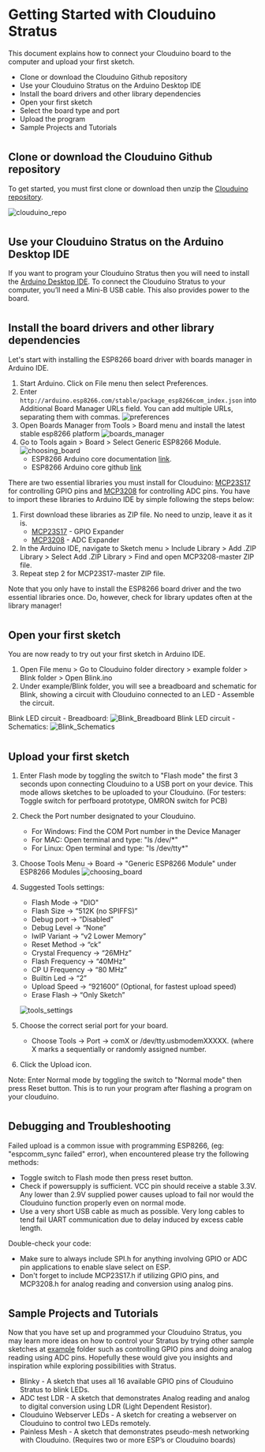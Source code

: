 # Getting Started with Clouduino Stratus #
This document explains how to connect your Clouduino board to the computer and upload your first sketch. 

- Clone or download the Clouduino Github repository 
- Use your Clouduino Stratus on the Arduino Desktop IDE
- Install the board drivers and other library dependencies
- Open your first sketch
- Select the board type and port
- Upload the program
- Sample Projects and Tutorials
#
## Clone or download the Clouduino Github repository ##
  To get started, you must first clone or download then unzip the [Clouduino repository](https://github.com/proudcloud/clouduino).
  
  ![clouduino_repo](/docs/images/github.png)
#
## Use your Clouduino Stratus on the Arduino Desktop IDE ##
If you want to program your Clouduino Stratus then you will need to install the [Arduino Desktop IDE](https://www.arduino.cc/en/Main/Software). To connect the Clouduino Stratus to your computer, you’ll need a Mini-B USB cable. This also provides power to the board. 
#
## Install the board drivers and other library dependencies ##

Let's start with installing the ESP8266 board driver with boards manager in Arduino IDE. 

1. Start Arduino. Click on File menu then select Preferences.
2. Enter `http://arduino.esp8266.com/stable/package_esp8266com_index.json` into Additional Board Manager URLs field. You can add multiple URLs, separating them with commas. 
    ![preferences](/docs/images/preferences.png)
3. Open Boards Manager from Tools > Board menu and install the latest stable esp8266 platform 
    ![boards_manager](/docs/images/boards_manager.png)
4. Go to Tools again >  Board > Select Generic ESP8266 Module.
    ![choosing_board](/docs/images/choosing_board.png)
    - ESP8266 Arduino core documentation [link](https://arduino-esp8266.readthedocs.io/en/2.4.2/).
    - ESP8266 Arduino core github [link](https://github.com/esp8266/Arduino)
 
There are two essential libraries you must install for Clouduino: [MCP23S17](https://github.com/n0mjs710/MCP23S17) for controlling GPIO pins and [MCP3208](https://github.com/labfruits/mcp3208) for controlling ADC pins. 
You have to import these libraries to Arduino IDE by simple following the steps below:

1. First download these libraries as ZIP file. No need to unzip, leave it as it is.
    - [MCP23S17](https://github.com/n0mjs710/MCP23S17)  - GPIO Expander
    - [MCP3208](https://github.com/labfruits/mcp3208)   - ADC Expander
2. In the Arduino IDE, navigate to Sketch menu > Include Library > Add .ZIP Library > Select Add .ZIP Library > Find and open MCP3208-master ZIP file.
3. Repeat step 2 for MCP23S17-master ZIP file.
   
Note that you only have to install the ESP8266 board driver and the two essential libraries once. Do, however, check for library updates often at the library manager!
#
## Open your first sketch ##
You are now ready to try out your first sketch in Arduino IDE.
 1.  Open File menu > Go to Clouduino folder directory > example folder > Blink folder > Open Blink.ino
 2.  Under example/Blink folder, you will see a breadboard and schematic for Blink, showing a circuit with Clouduino connected to an LED - Assemble the circuit.

Blink LED circuit - Breadboard:
    ![Blink_Breadboard](/example/Blink/Blink_fritzing_Breadboard.png)
Blink LED circuit - Schematics:
    ![Blink_Schematics](/example/Blink/Blink_fritzing_Schem.png)
#   
## Upload your first sketch 

1. Enter Flash mode by toggling the switch to "Flash mode" the first 3 seconds upon connecting Clouduino to a USB port on your device. This mode allows sketches to be uploaded to your Clouduino. (For testers: Toggle switch for perfboard prototype, OMRON switch for PCB)
2. Check the Port number designated to your Clouduino.
    - For Windows: Find the COM Port number in the Device Manager
    - For MAC: Open terminal and type: "ls /dev/*"
    - For Linux: Open terminal and type: "ls /dev/tty*"
3. Choose Tools Menu -> Board -> "Generic ESP8266 Module" under ESP8266 Modules
    ![choosing_board](/docs/images/choosing_board.png)
4. Suggested Tools settings:
    - Flash Mode -> "DIO"
    - Flash Size -> “512K (no SPIFFS)”
    - Debug port -> “Disabled” 
    - Debug Level -> “None”
    - IwIP Variant -> “v2 Lower Memory”
    - Reset Method -> “ck”
    - Crystal Frequency -> “26MHz”
    - Flash Frequency -> “40MHz”
    - CP U Frequency -> “80 MHz”
    - Builtin Led -> “2”
    - Upload Speed -> “921600” (Optional, for fastest upload speed)
    - Erase Flash -> “Only Sketch”

    ![tools_settings](/docs/images/tools_settings.png)
5. Choose the correct serial port for your board.
    - Choose Tools -> Port -> comX or /dev/tty.usbmodemXXXXX. (where X marks a sequentially or randomly assigned number.
6. Click the Upload icon.

Note: Enter Normal mode by toggling the switch to "Normal mode" then press Reset button.  This is to run your program after flashing a program on your clouduino.
#
##  Debugging and Troubleshooting ##
Failed upload is a common issue with programming ESP8266, (eg: "espcomm_sync failed" error), when encountered please try the following methods:
 - Toggle switch to Flash mode then press reset button.
 - Check if powersupply is sufficient. VCC pin should receive a stable 3.3V. Any lower than 2.9V supplied power causes upload to fail nor would the Clouduino function properly even on normal mode.
 - Use a very short USB cable as much as possible. Very long cables to tend fail UART communication due to delay induced by excess cable length.
  
 Double-check your code:
 - Make sure to always include SPI.h for anything involving GPIO or ADC pin applications to enable slave select on ESP.
 - Don't forget to include MCP23S17.h if utilizing GPIO pins, and MCP3208.h for analog reading and conversion using analog pins.
#
## Sample Projects and Tutorials ##
Now that you have set up and programmed your Clouduino Stratus, you may learn more ideas on how to control your Stratus by trying other sample sketches at [example](https://github.com/proudcloud/clouduino/tree/master/example) folder such as controlling GPIO pins and doing analog reading using ADC pins. Hopefully these would give you insights and inspiration while exploring possibilities with Stratus.
 - Blinky - A sketch that uses all 16 available GPIO pins of Clouduino Stratus to blink LEDs.
 - ADC test LDR - A sketch that demonstrates Analog reading and analog to digital conversion using LDR (Light Dependent Resistor). 
- Clouduino Webserver LEDs - A sketch for creating a webserver on Clouduino to control two LEDs remotely.
- Painless Mesh - A sketch that demonstrates pseudo-mesh networking with Clouduino. (Requires two or more ESP’s or Clouduino boards)
